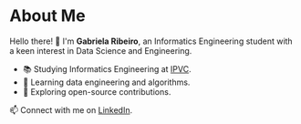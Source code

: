 # About Me

Hello there! 👋 I'm **Gabriela Ribeiro**, an Informatics Engineering student with a keen interest in Data Science and Engineering.

- 📚 Studying Informatics Engineering at [IPVC](https://www.ipvc.pt/).
- 🌱 Learning data engineering and algorithms.
- 🚀 Exploring open-source contributions.

📫 Connect with me on [LinkedIn](https://www.linkedin.com/in/gabriela-ribeiro-gtr/).



